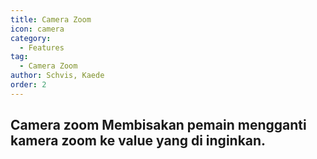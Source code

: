 ```yaml
---
title: Camera Zoom
icon: camera
category:
  - Features
tag:
  - Camera Zoom
author: Schvis, Kaede
order: 2
---
```


## Camera zoom Membisakan pemain mengganti kamera zoom ke value yang di inginkan.
